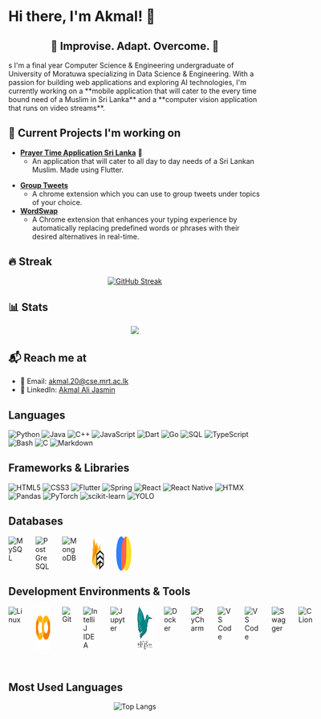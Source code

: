 # Hi there, I'm Akmal! 👋

<div align="center">
  <h2>🚀 Improvise. Adapt. Overcome. 🚀</h2>
</div>
s
I'm a final year Computer Science & Engineering undergraduate of University of Moratuwa specializing in Data Science & Engineering. With a passion for building web applications and exploring AI technologies, I'm currently working on a **mobile application that will cater to the every time bound need of a Muslim in Sri Lanka** and a **computer vision application that runs on video streams**.

## 🚧 Current Projects I'm working on

- [**Prayer Time Application Sri Lanka**](https://github.com/jasminaaa20/flutter-prayer-time) 📝
  - An application that will cater to all day to day needs of a Sri Lankan Muslim. Made using Flutter.
<!--
- [**Focus on me**](https://github.com/jasminaaa20/focus-on-me) 🌌
  - This project focuses on (pun intended) building an application that runs on a video stream and focus on a select person and blur others who may appear on the screen. This project also aims to act as an automated exam proctoring tool.
- [**Offside finder**](https://github.com/jasminaaa20/offside-finder)
  - A computer vision project to automatically detect if the offside rule in Football is violated.
-->
- [**Group Tweets**](https://github.com/jasminaaa20/group-tweets)
  - A chrome extension which you can use to group tweets under topics of your choice.
- [**WordSwap**](https://github.com/jasminaaa20/group-tweets)
  - A Chrome extension that enhances your typing experience by automatically replacing predefined words or phrases with their desired alternatives in real-time.


## 🔥 Streak

<div align="center">
  <a href="https://git.io/streak-stats">
    <img src="https://streak-stats.demolab.com/?user=jasminaaa20" alt="GitHub Streak" />
  </a>
</div>


## 📊 Stats
<div align="center">
  <a href=https://github.com/anuraghazra/github-readme-stats>
    <img src="https://github-readme-stats.vercel.app/api?username=jasminaaa20&show_icons=true&hide_title=true">
  </a>
</div>

## 📬 Reach me at

- 📧 Email: <akmal.20@cse.mrt.ac.lk>
- 🔗 LinkedIn: [Akmal Ali Jasmin](https://www.linkedin.com/in/akmal-ali-jasmin-36aa55237)

## Languages

![Python](https://img.shields.io/badge/Python-3776AB?style=for-the-badge&logo=python&logoColor=white)
![Java](https://img.shields.io/badge/Java-007396?style=for-the-badge&logo=java&logoColor=white)
![C++](https://img.shields.io/badge/C++-00599C?style=for-the-badge&logo=cplusplus&logoColor=white)
![JavaScript](https://img.shields.io/badge/JavaScript-F7DF1E?style=for-the-badge&logo=javascript&logoColor=black)
![Dart](https://img.shields.io/badge/Dart-0175C2?style=for-the-badge&logo=dart&logoColor=white)
![Go](https://img.shields.io/badge/Go-00ADD8?style=for-the-badge&logo=go&logoColor=white)
![SQL](https://img.shields.io/badge/SQL-CC2927?style=for-the-badge&logo=microsoftsqlserver&logoColor=white)
![TypeScript](https://img.shields.io/badge/TypeScript-007ACC?style=for-the-badge&logo=typescript&logoColor=white)
![Bash](https://img.shields.io/badge/Bash-4EAA25?style=for-the-badge&logo=gnu-bash&logoColor=white)
![C](https://img.shields.io/badge/C-A8B9CC?style=for-the-badge&logo=c&logoColor=white)
![Markdown](https://img.shields.io/badge/Markdown-FFFFFF?style=for-the-badge&logo=markdown&logoColor=black)

## Frameworks & Libraries

  ![HTML5](https://img.shields.io/badge/HTML5-E34F26?style=for-the-badge&logo=html5&logoColor=white)
  ![CSS3](https://img.shields.io/badge/CSS3-1572B6?style=for-the-badge&logo=css3&logoColor=white)
  ![Flutter](https://img.shields.io/badge/Flutter-02569B?style=for-the-badge&logo=flutter&logoColor=white)
  ![Spring](https://img.shields.io/badge/Spring-6DB33F?style=for-the-badge&logo=spring&logoColor=white)
  ![React](https://img.shields.io/badge/React-61DAFB?style=for-the-badge&logo=react&logoColor=black)
  ![React Native](https://img.shields.io/badge/React_Native-61DAFB?style=for-the-badge&logo=react&logoColor=black)
  ![HTMX](https://img.shields.io/badge/HTMX-FF4081?style=for-the-badge&logo=html5&logoColor=white)
  ![Pandas](https://img.shields.io/badge/Pandas-150458?style=for-the-badge&logo=pandas&logoColor=white)
  ![PyTorch](https://img.shields.io/badge/PyTorch-EE4C2C?style=for-the-badge&logo=pytorch&logoColor=white)
  ![scikit-learn](https://img.shields.io/badge/scikit--learn-F7931E?style=for-the-badge&logo=scikitlearn&logoColor=white)
  ![YOLO](https://img.shields.io/badge/YOLO-00FFFF?style=for-the-badge&logoColor=black)

## Databases

<div style="display: flex;">
  <img src="https://cdn.jsdelivr.net/gh/devicons/devicon@latest/icons/mysql/mysql-original.svg" width="30" alt="MySQL" title="MySQL">&nbsp;&nbsp;&nbsp;&nbsp;&nbsp;&nbsp;
  <img src="https://cdn.jsdelivr.net/gh/devicons/devicon@latest/icons/postgresql/postgresql-original.svg" width="30" alt="PostGreSQL" title="PostGreSQL">&nbsp;&nbsp;&nbsp;&nbsp;&nbsp;&nbsp;
  <img src="https://cdn.jsdelivr.net/gh/devicons/devicon@latest/icons/mongodb/mongodb-original.svg" width="30" alt="MongoDB" title="MongoDB">&nbsp;&nbsp;&nbsp;&nbsp;&nbsp;&nbsp;
  <img src="src/firestore.svg" width="30" alt="Firestore" title="Firestore">&nbsp;&nbsp;&nbsp;&nbsp;&nbsp;&nbsp;
  <img src="src/chroma.svg" width="30" alt="Chroma" title="Chroma">&nbsp;&nbsp;&nbsp;&nbsp;&nbsp;&nbsp;
</div>

## Development Environments & Tools

<div style="display: flex;">
  <img src="https://cdn.jsdelivr.net/gh/devicons/devicon@latest/icons/linux/linux-original.svg" width="30" alt="Linux" title="Linux">&nbsp;&nbsp;&nbsp;&nbsp;&nbsp;&nbsp;
  <img src="src/colab.svg" width="30" alt="Colab" title="Colab">&nbsp;&nbsp;&nbsp;&nbsp;&nbsp;&nbsp;
  <img src="https://cdn.jsdelivr.net/gh/devicons/devicon@latest/icons/git/git-original.svg" width="30" alt="Git" title="Git">&nbsp;&nbsp;&nbsp;&nbsp;&nbsp;&nbsp;
  <img src="https://cdn.jsdelivr.net/gh/devicons/devicon@latest/icons/intellij/intellij-original.svg" width="30" alt="IntelliJ IDEA" title="IntelliJ IDEA">&nbsp;&nbsp;&nbsp;&nbsp;&nbsp;&nbsp;
  <img src="https://cdn.jsdelivr.net/gh/devicons/devicon@latest/icons/jupyter/jupyter-original.svg" width="30" alt="Jupyter" title="Jupyter">&nbsp;&nbsp;&nbsp;&nbsp;&nbsp;&nbsp;
  <img src="src/latex.svg" width="30" alt="LaTeX" title="LaTeX">&nbsp;&nbsp;&nbsp;&nbsp;&nbsp;&nbsp;
  <img src="https://cdn.jsdelivr.net/gh/devicons/devicon@latest/icons/docker/docker-original.svg" width="30" alt="Docker" title="Docker">&nbsp;&nbsp;&nbsp;&nbsp;&nbsp;&nbsp;
  <img src="https://cdn.jsdelivr.net/gh/devicons/devicon@latest/icons/pycharm/pycharm-original.svg" width="30" alt="PyCharm" title="PyCharm">&nbsp;&nbsp;&nbsp;&nbsp;&nbsp;&nbsp;
  <img src="https://cdn.jsdelivr.net/gh/devicons/devicon@latest/icons/vscode/vscode-original.svg" width="30" alt="VS Code" title="VS Code">&nbsp;&nbsp;&nbsp;&nbsp;&nbsp;&nbsp;
  <img src="https://cdn.jsdelivr.net/gh/devicons/devicon@latest/icons/postman/postman-original.svg" width="30" alt="VS Code" title="VS Code">&nbsp;&nbsp;&nbsp;&nbsp;&nbsp;&nbsp;
  <img src="https://cdn.jsdelivr.net/gh/devicons/devicon@latest/icons/swagger/swagger-original.svg" width="30" alt="Swagger" title="Swagger">&nbsp;&nbsp;&nbsp;&nbsp;&nbsp;&nbsp;
  <img src="https://cdn.jsdelivr.net/gh/devicons/devicon@latest/icons/clion/clion-original.svg" width="30" alt="CLion" title="CLion">&nbsp;&nbsp;&nbsp;&nbsp;&nbsp;&nbsp;
</div>
<br>
<br>

## Most Used Languages

<p align="center">
  <img src="https://github-readme-stats.vercel.app/api/top-langs/?username=jasminaaa20&hide=vhdl,jupyter%20notebook,tcl,html,batchfile,cmake,c" alt="Top Langs" />
</p>

<!--
**jasminaaa20/jasminaaa20** is a ✨ _special_ ✨ repository because its `README.md` (this file) appears on your GitHub profile.

Here are some ideas to get you started:

- 🔭 I’m currently working on ...
- 🌱 I’m currently learning ...
- 👯 I’m looking to collaborate on ...
- 🤔 I’m looking for help with ...
- 💬 Ask me about ...
- 📫 How to reach me: ...
- 😄 Pronouns: ...
- ⚡ Fun fact: ...

* 🔭 I'm currently working on a full stack blog application.
* 🙈 I'm currently learning the MERN stack. i.e. MongoDB, Express, React and Node.js.
* 👁 My interests lie in the area of computer vision.
* 📫 Reach me @ akmal.20@cse.mrt.ac.lk.
-->
